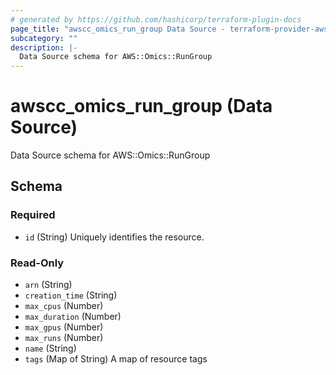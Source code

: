 ```yaml
---
# generated by https://github.com/hashicorp/terraform-plugin-docs
page_title: "awscc_omics_run_group Data Source - terraform-provider-awscc"
subcategory: ""
description: |-
  Data Source schema for AWS::Omics::RunGroup
---
```


# awscc_omics_run_group (Data Source)

Data Source schema for AWS::Omics::RunGroup



<!-- schema generated by tfplugindocs -->
## Schema

### Required

- `id` (String) Uniquely identifies the resource.

### Read-Only

- `arn` (String)
- `creation_time` (String)
- `max_cpus` (Number)
- `max_duration` (Number)
- `max_gpus` (Number)
- `max_runs` (Number)
- `name` (String)
- `tags` (Map of String) A map of resource tags
